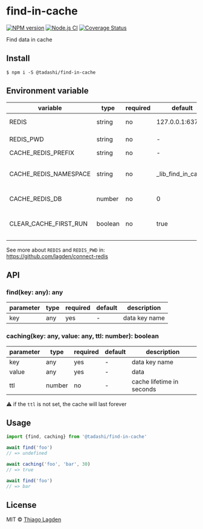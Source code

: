 # find-in-cache

[![NPM version][npm-img]][npm]
[![Node.js CI][ci-img]][ci]
[![Coverage Status][coveralls-img]][coveralls]

[npm-img]:         https://img.shields.io/npm/v/@tadashi/find-in-cache.svg
[npm]:             https://www.npmjs.com/package/@tadashi/find-in-cache
[ci-img]:          https://github.com/lagden/find-in-cache/actions/workflows/nodejs.yml/badge.svg
[ci]:              https://github.com/lagden/find-in-cache/actions/workflows/nodejs.yml
[coveralls-img]:   https://coveralls.io/repos/github/lagden/find-in-cache/badge.svg?branch=master
[coveralls]:       https://coveralls.io/github/lagden/find-in-cache?branch=master


Find data in cache


## Install

```
$ npm i -S @tadashi/find-in-cache
```

## Environment variable

variable              | type     | required    | default                | description
--------              | -------- | ----------- | --------------         | ------------
REDIS                 | string   | no          | 127.0.0.1:6379         | Addresses to connect
REDIS_PWD             | string   | no          | -                      | Redis password
CACHE_REDIS_PREFIX    | string   | no          | -                      | Key prefix
CACHE_REDIS_NAMESPACE | string   | no          | \_lib\_find\_in\_cache | Avoid conflicts between caches
CACHE_REDIS_DB        | number   | no          | 0                      | Number of database
CLEAR_CACHE_FIRST_RUN | boolean  | no          | true                   | Clear cache when app is started

See more about `REDIS` and `REDIS_PWD` in:  
https://github.com/lagden/connect-redis


## API

### find(key: any): any

parameter   | type     | required    | default     | description
--------    | -------- | ----------- | ----------- | ------------
key         | any      | yes         | -           | data key name


### caching(key: any, value: any, ttl: number): boolean

parameter   | type     | required    | default     | description
--------    | -------- | ----------- | ----------- | ------------
key         | any      | yes         | -           | data key name
value       | any      | yes         | -           | data
ttl         | number   | no          | -           | cache lifetime in seconds


⚠️ if the `ttl` is not set, the cache will last forever


## Usage

```js
import {find, caching} from '@tadashi/find-in-cache'

await find('foo')
// => undefined

await caching('foo', 'bar', 30)
// => true

await find('foo')
// => bar
```


## License

MIT © [Thiago Lagden](https://github.com/lagden)
